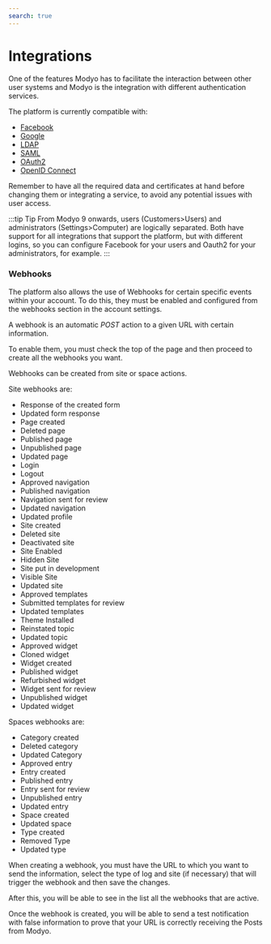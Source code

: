 ```yaml
---
search: true
---
```


# Integrations

One of the features Modyo has to facilitate the interaction between other user systems and Modyo is the integration with different authentication services.

The platform is currently compatible with:

- [Facebook](/en/platform/core/integrations/facebook.html)
- [Google](/en/platform/core/integrations/google.html)
- [LDAP](/en/platform/core/integrations/ldap.html)
- [SAML](/en/platform/core/integrations/saml.html)
- [OAuth2](/en/platform/core/integrations/oauth2.html)
- [OpenID Connect](/en/platform/core/integrations/oidc.html)

Remember to have all the required data and certificates at hand before changing them or integrating a service, to avoid any potential issues with user access.

:::tip Tip
From Modyo 9 onwards, users (Customers>Users) and administrators (Settings>Computer) are logically separated. Both have support for all integrations that support the platform, but with different logins, so you can configure Facebook for your users and Oauth2 for your administrators, for example.
:::

### Webhooks

The platform also allows the use of Webhooks for certain specific events within your account. To do this, they must be enabled and configured from the webhooks section in the account settings.

A webhook is an automatic _POST_ action to a given URL with certain information.

To enable them, you must check the top of the page and then proceed to create all the webhooks you want.

Webhooks can be created from site or space actions.

Site webhooks are:

* Response of the created form
* Updated form response
* Page created
* Deleted page
* Published page
* Unpublished page
* Updated page
* Login
* Logout
* Approved navigation
* Published navigation
* Navigation sent for review
* Updated navigation
* Updated profile
* Site created
* Deleted site
* Deactivated site
* Site Enabled
* Hidden Site
* Site put in development
* Visible Site
* Updated site
* Approved templates
* Submitted templates for review
* Updated templates
* Theme Installed
* Reinstated topic
* Updated topic
* Approved widget
* Cloned widget
* Widget created
* Published widget
* Refurbished widget
* Widget sent for review
* Unpublished widget
* Updated widget

Spaces webhooks are:

* Category created
* Deleted category
* Updated Category
* Approved entry
* Entry created
* Published entry
* Entry sent for review
* Unpublished entry
* Updated entry
* Space created
* Updated space
* Type created
* Removed Type
* Updated type

When creating a webhook, you must have the URL to which you want to send the information, select the type of log and site (if necessary) that will trigger the webhook and then save the changes.

After this, you will be able to see in the list all the webhooks that are active.

Once the webhook is created, you will be able to send a test notification with false information to prove that your URL is correctly receiving the Posts from Modyo.